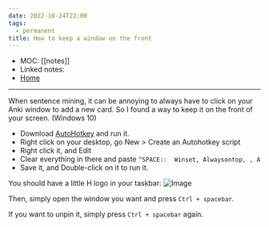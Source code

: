 ```yaml
---
date: 2022-10-24T22:00
tags:
  - permanent
title: How to keep a window on the front
---
```

- MOC: [[notes]]
- Linked notes: 
- [Home](https://misudashi.ga/)
----------
When sentence mining, it can be annoying to always have to click on your Anki window to add a new card. So I found a way to keep it on the front of your screen. (Windows 10)

- Download [AutoHotkey](https://www.autohotkey.com/) and run it.
- Right click on your desktop, go New > Create an Autohotkey script
- Right click it, and Edit
- Clear everything in there and paste `^SPACE::  Winset, Alwaysontop, , A`
- Save it, and Double-click on it to run it.

You should have a little H logo in your taskbar: ![Image](https://misudashi.ga/static/H_logo.png)

Then, simply open the window you want and press `Ctrl + spacebar`.

If you want to unpin it, simply press `Ctrl + spacebar` again.